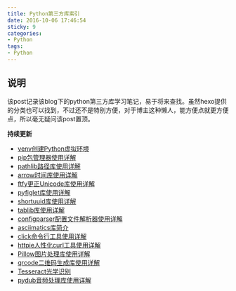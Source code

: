 ```yaml
---
title: Python第三方库索引
date: 2016-10-06 17:46:54
sticky: 9
categories: 
- Python
tags:
- Python
---
```


## 说明
该post记录该blog下的python第三方库学习笔记，易于将来查找。虽然hexo提供的分类也可以找到，不过还不是特别方便，对于博主这种懒人，能方便点就更方便点，所以毫无疑问该post置顶。

**持续更新**

<!-- more -->

- [venv创建Python虚拟环境](https://xin053.github.io/2016/06/30/venv%E5%88%9B%E5%BB%BAPython%E8%99%9A%E6%8B%9F%E7%8E%AF%E5%A2%83/)
- [pip包管理器使用详解](https://xin053.github.io/2016/07/02/pip%E5%8C%85%E7%AE%A1%E7%90%86%E5%99%A8%E4%BD%BF%E7%94%A8%E8%AF%A6%E8%A7%A3/)
- [pathlib路径库使用详解](https://xin053.github.io/2016/07/03/pathlib%E8%B7%AF%E5%BE%84%E5%BA%93%E4%BD%BF%E7%94%A8%E8%AF%A6%E8%A7%A3/)
- [arrow时间库使用详解](https://xin053.github.io/2016/07/04/arrow%E6%97%B6%E9%97%B4%E5%BA%93%E4%BD%BF%E7%94%A8%E8%AF%A6%E8%A7%A3/)
- [ftfy更正Unicode库使用详解](https://xin053.github.io/2016/07/05/ftfy%E6%9B%B4%E6%AD%A3Unicode%E5%BA%93%E4%BD%BF%E7%94%A8%E8%AF%A6%E8%A7%A3/)
- [pyfiglet库使用详解](https://xin053.github.io/2016/07/06/pyfiglet%E5%BA%93%E4%BD%BF%E7%94%A8%E8%AF%A6%E8%A7%A3/)
- [shortuuid库使用详解](https://xin053.github.io/2016/07/07/shortuuid%E5%BA%93%E4%BD%BF%E7%94%A8%E8%AF%A6%E8%A7%A3/)
- [tablib库使用详解](https://xin053.github.io/2016/07/10/tablib%E5%BA%93%E4%BD%BF%E7%94%A8%E8%AF%A6%E8%A7%A3/)
- [configparser配置文件解析器使用详解](https://xin053.github.io/2016/07/18/configparser%E9%85%8D%E7%BD%AE%E6%96%87%E4%BB%B6%E8%A7%A3%E6%9E%90%E5%99%A8%E4%BD%BF%E7%94%A8%E8%AF%A6%E8%A7%A3/)
- [asciimatics库简介](https://xin053.github.io/2016/07/19/asciimatics%E5%BA%93%E4%BD%BF%E7%94%A8%E8%AF%A6%E8%A7%A3/)
- [click命令行工具使用详解](https://xin053.github.io/2016/07/31/click%E5%91%BD%E4%BB%A4%E8%A1%8C%E5%B7%A5%E5%85%B7%E4%BD%BF%E7%94%A8%E8%AF%A6%E8%A7%A3/)
- [httpie人性化curl工具使用详解](https://xin053.github.io/2016/08/15/httpie%E4%BA%BA%E6%80%A7%E5%8C%96curl%E5%B7%A5%E5%85%B7%E4%BD%BF%E7%94%A8%E8%AF%A6%E8%A7%A3/)
- [Pillow图片处理库使用详解](https://xin053.github.io/2016/10/26/Pillow%E5%9B%BE%E7%89%87%E5%A4%84%E7%90%86%E5%BA%93%E4%BD%BF%E7%94%A8%E8%AF%A6%E8%A7%A3/#more)
- [qrcode二维码生成库使用详解](https://xin053.github.io/2016/10/28/qrcode%E4%BA%8C%E7%BB%B4%E7%A0%81%E7%94%9F%E6%88%90%E5%BA%93%E4%BD%BF%E7%94%A8%E8%AF%A6%E8%A7%A3/#more)
- [Tesseract光学识别](https://xin053.github.io/2016/10/28/Tesseract%E5%85%89%E5%AD%A6%E8%AF%86%E5%88%AB/)
- [pydub音频处理库使用详解](https://xin053.github.io/2016/11/05/pydub%E9%9F%B3%E9%A2%91%E5%A4%84%E7%90%86%E5%BA%93%E4%BD%BF%E7%94%A8%E8%AF%A6%E8%A7%A3/#more)
